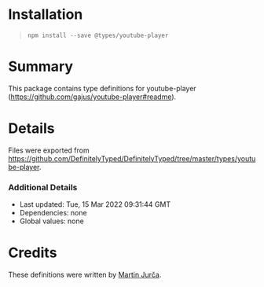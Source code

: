 # Installation
> `npm install --save @types/youtube-player`

# Summary
This package contains type definitions for youtube-player (https://github.com/gajus/youtube-player#readme).

# Details
Files were exported from https://github.com/DefinitelyTyped/DefinitelyTyped/tree/master/types/youtube-player.

### Additional Details
 * Last updated: Tue, 15 Mar 2022 09:31:44 GMT
 * Dependencies: none
 * Global values: none

# Credits
These definitions were written by [Martin Jurča](https://github.com/jurca).
